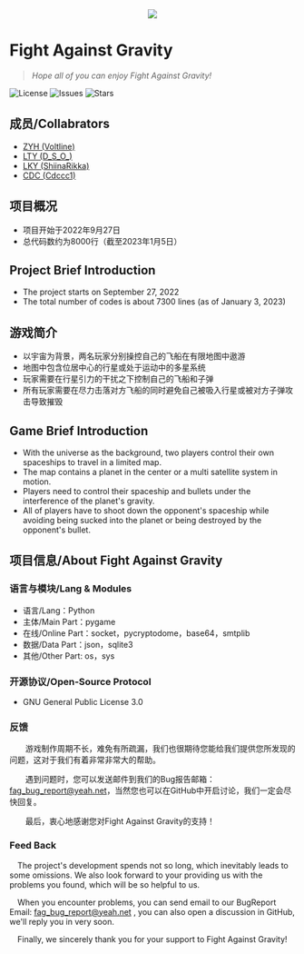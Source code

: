 <div align="center">
  <img src=assets/texture/FAGtitle.png >
</div>

# Fight Against Gravity
> *Hope all of you can enjoy Fight Against Gravity!*

![License](https://img.shields.io/github/license/Voltline/Fight_Against_Gravity)
![Issues](https://img.shields.io/github/issues/Voltline/Fight_Against_Gravity)
![Stars](https://img.shields.io/github/stars/Voltline/Fight_Against_Gravity)

## 成员/Collabrators
* [ZYH (Voltline)](https://github.com/Voltline)
* [LTY (D_S_O_)](https://github.com/DissipativeStructureObject)
* [LKY (ShiinaRikka)](https://github.com/lky1433223)
* [CDC (Cdccc1)](https://github.com/Cdccc1)

## 项目概况
* 项目开始于2022年9月27日
* 总代码数约为8000行（截至2023年1月5日）

## Project Brief Introduction
* The project starts on September 27, 2022
* The total number of codes is about 7300 lines (as of January 3, 2023)

## 游戏简介
* 以宇宙为背景，两名玩家分别操控自己的飞船在有限地图中遨游
* 地图中包含位居中心的行星或处于运动中的多星系统
* 玩家需要在行星引力的干扰之下控制自己的飞船和子弹
* 所有玩家需要在尽力击落对方飞船的同时避免自己被吸入行星或被对方子弹攻击导致摧毁

## Game Brief Introduction
* With the universe as the background, two players control their own spaceships to travel in a limited map. 
* The map contains a planet in the center or a multi satellite system in motion. 
* Players need to control their spaceship and bullets under the interference of the planet's gravity. 
* All of players have to shoot down the opponent's spaceship while avoiding being sucked into the planet or being destroyed by the opponent's bullet.

## 项目信息/About Fight Against Gravity
### 语言与模块/Lang & Modules
* 语言/Lang：Python
* 主体/Main Part：pygame
* 在线/Online Part：socket，pycryptodome，base64，smtplib
* 数据/Data Part：json，sqlite3
* 其他/Other Part: os，sys
### 开源协议/Open-Source Protocol
* GNU General Public License 3.0
### 反馈
&emsp;&emsp;游戏制作周期不长，难免有所疏漏，我们也很期待您能给我们提供您所发现的问题，这对于我们有着非常非常大的帮助。

&emsp;&emsp;遇到问题时，您可以发送邮件到我们的Bug报告邮箱：fag_bug_report@yeah.net，当然您也可以在GitHub中开启讨论，我们一定会尽快回复。

&emsp;&emsp;最后，衷心地感谢您对Fight Against Gravity的支持！
### Feed Back
&emsp;The project's development spends not so long, which inevitably leads to some omissions. We also look forward to 
your providing us with the problems you found, which will be so helpful to us.

&emsp;When you encounter problems, you can send email to our BugReport Email: fag_bug_report@yeah.net , you can also 
open a discussion in GitHub, we'll reply you in very soon.

&emsp;Finally, we sincerely thank you for your support to Fight Against Gravity!
 
